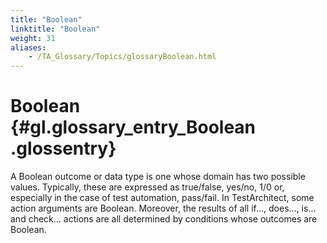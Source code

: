```yaml
--- 
title: "Boolean"
linktitle: "Boolean"
weight: 31
aliases: 
    - /TA_Glossary/Topics/glossaryBoolean.html
---
```

# Boolean {#gl.glossary_entry_Boolean .glossentry}

A Boolean outcome or data type is one whose domain has two possible values. Typically, these are expressed as true/false, yes/no, 1/0 or, especially in the case of test automation, pass/fail. In TestArchitect, some action arguments are Boolean. Moreover, the results of all if..., does..., is... and check... actions are all determined by conditions whose outcomes are Boolean.

